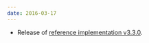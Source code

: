 ```yaml
---
date: 2016-03-17
---
```

<ul>
  <li>Release of <a href="https://github.com/patternfly/patternfly/releases/tag/v3.3.0" title="PatternFly reference implementation v3.3.0 on Github">reference implementation v3.3.0</a>.</li>
</ul>
